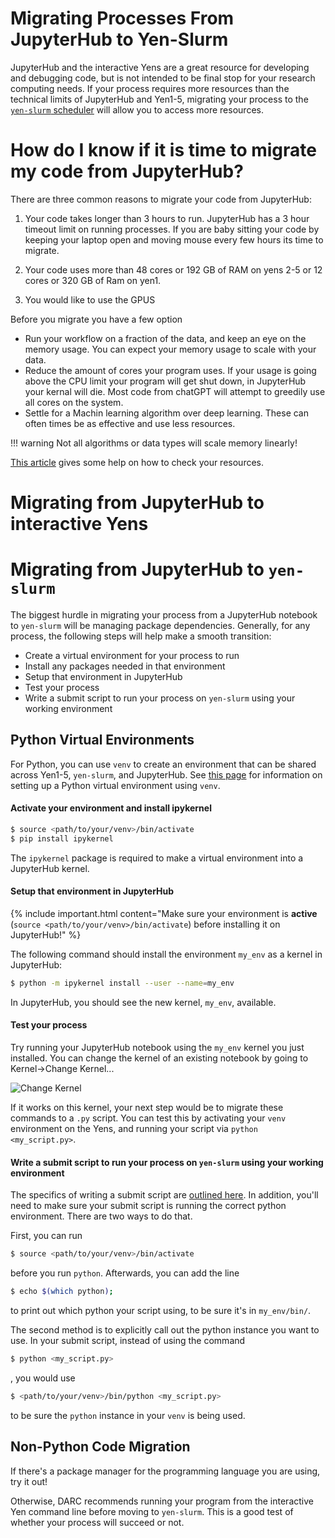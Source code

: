 <!-- ---
title: Migrating Processes From JupyterHub to Yen-Slurm
layout: indexPages/yen
subHeader: How to migrate processes
keywords: yen, web, jupyter, cluster, server
category: yen
parent: yen
order: 6
updateDate: 2023-12-18
--- -->

# Migrating Processes From JupyterHub to Yen-Slurm

JupyterHub and the interactive Yens are a great resource for developing and debugging code, but is not intended to be final stop for your research computing needs.  If your process requires more resources than the technical limits of JupyterHub and Yen1-5, migrating your process to the <a href="/yen/scheduler.html">`yen-slurm` scheduler</a> will allow you to access more resources.

# How do I know if it is time to migrate my code from JupyterHub?

There are three common reasons to migrate your code from JupyterHub:

1. Your code takes longer than 3 hours to run. JupyterHub has a 3 hour timeout limit on running processes. If you are baby sitting your code by keeping your laptop open and moving mouse every few hours its time to migrate.

2. Your code uses more than 48 cores or 192 GB of RAM on yens 2-5 or 12 cores or 320 GB of Ram on yen1. 

3. You would like to use the GPUS


Before you migrate you have a few option

* Run your workflow on a fraction of the data, and keep an eye on the memory usage.  You can expect your memory usage to scale with your data.
* Reduce the amount of cores your program uses. If your usage is going above the CPU limit your program will get shut down, in JupyterHub your kernal will die. Most code from chatGPT will attempt to greedily use all cores on the system.
* Settle for a Machin learning algorithm over deep learning. These can often times be as effective and use less resources.


!!! warning Not all algorithms or data types will scale memory linearly!

<a href='/faqs/howCheckResourceUsage.html'>This article</a> gives some help on how to check your resources.  


# Migrating from JupyterHub to interactive Yens


# Migrating from JupyterHub to `yen-slurm`

The biggest hurdle in migrating your process from a JupyterHub notebook to `yen-slurm` will be managing package dependencies.  Generally, for any process, the following steps will help make a smooth transition:

* Create a virtual environment for your process to run
* Install any packages needed in that environment
* Setup that environment in JupyterHub
* Test your process 
* Write a submit script to run your process on `yen-slurm` using your working environment


## Python Virtual Environments

For Python, you can use  `venv` to create an environment that can be shared across Yen1-5, `yen-slurm`, and JupyterHub. See [this page](/topicGuides/pythonEnv.html) for information on setting up a Python virtual environment using `venv`.

#### Activate your environment and install ipykernel

```bash
$ source <path/to/your/venv>/bin/activate
$ pip install ipykernel
```
The `ipykernel` package is required to make a virtual environment into a JupyterHub kernel.

#### Setup that environment in JupyterHub

{% include important.html content="Make sure your environment is **active** (`source <path/to/your/venv>/bin/activate`) before installing it on JupyterHub!" %}

The following command should install the environment `my_env` as a kernel in JupyterHub:

```bash
$ python -m ipykernel install --user --name=my_env
```
          
In JupyterHub, you should see the new kernel, `my_env`, available. 


#### Test your process

Try running your JupyterHub notebook using the `my_env` kernel you just installed.  You can change the kernel of an existing notebook by going to Kernel->Change Kernel...

<img src="/images/jupyterhub_changekernel.png" alt="Change Kernel">

If it works on this kernel, your next step would be to migrate these commands to a `.py` script.  You can test this by activating your `venv` environment on the Yens, and running your script via `python <my_script.py>`.

#### Write a submit script to run your process on `yen-slurm` using your working environment

The specifics of writing a submit script are <a href="/yen/scheduler.html">outlined here</a>.  In addition, you'll need to make sure your submit script is running the correct python environment.  There are two ways to do that.

First, you can run 
```bash
$ source <path/to/your/venv>/bin/activate
``` 
before you run `python`.  Afterwards, you can add the line 
```bash
$ echo $(which python);
``` 
to print out which python your script using, to be sure it's in `my_env/bin/`.


The second method is to explicitly call out the python instance you want to use.  In your submit script, instead of using the command 
```bash
$ python <my_script.py>
```
, you would use 
```bash
$ <path/to/your/venv>/bin/python <my_script.py>
``` 
to be sure the `python` instance in your `venv` is being used.


## Non-Python Code Migration

If there's a package manager for the programming language you are using, try it out!

Otherwise, DARC recommends running your program from the interactive Yen command line before moving to `yen-slurm`.  This is a good test of whether your process will succeed or not.
